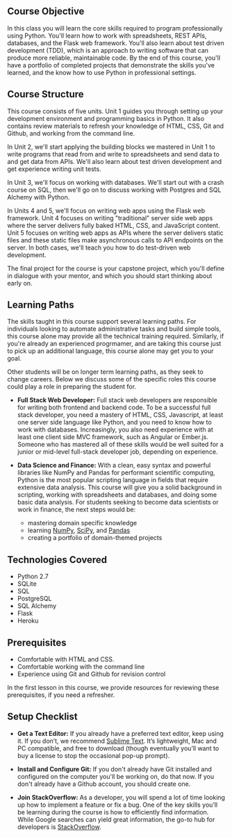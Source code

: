## Course Objective

In this class you will learn the core skills required to program professionally using Python. You'll learn how to work with spreadsheets, REST APIs, databases, and the Flask web framework. You'll also learn about test driven development (TDD), which is an approach to writing software that can produce more reliable, maintainable code. By the end of this course, you'll have a portfolio of completed projects that demonstrate the skills you've learned, and the know how to use Python in professional settings.

## Course Structure

This course consists of five units. Unit 1 guides you through setting up your development environment and programming basics in Python. It also contains review materials to refresh your knowledge of HTML, CSS, Git and Github, and working from the command line.

In Unit 2, we'll start applying the building blocks we mastered in Unit 1 to write programs that read from and write to spreadsheets and send data to and get data from APIs. We'll also learn about test driven development and get experience writing unit tests.

In Unit 3, we'll focus on working with databases. We'll start out with a crash course on SQL, then we'll go on to discuss working with Postgres and SQL Alchemy with Python. 

In Units 4 and 5, we'll focus on writing web apps using the Flask web framework. Unit 4 focuses on writing "traditional" server side web apps where the server delivers fully baked HTML, CSS, and JavaScript content. Unit 5 focuses on writing web apps as APIs where the server delivers static files and these static files make asynchronous calls to API endpoints on the server. In both cases, we'll teach you how to do test-driven web development. 

The final project for the course is your capstone project, which you'll define in dialogue with your mentor, and which you should start thinking about early on. 

## Learning Paths

The skills taught in this course support several learning paths. For individuals looking to automate administrative tasks and build simple tools, this course alone may provide all the technical training required. Similarly, if you're already an experienced progrmamer, and are taking this course just to pick up an additional language, this course alone may get you to your goal.

Other students will be on longer term learning paths, as they seek to change careers. Below we discuss some of the specific roles this course could play a role in preparing the student for.  

*   **Full Stack Web Developer:** Full stack web developers are responsible for writing both frontend and backend code. To be a successful full stack developer, you need a mastery of HTML, CSS, Javascript, at least one server side language like Python, and you need to know how to work with databases. Increasingly, you also need experience with at least one client side MVC framework, such as Angular or Ember.js. Someone who has mastered all of these skills would be well suited for a junior or mid-level full-stack developer job, depending on experience. 

*   **Data Science and Finance:** With a clean, easy syntax and powerful libraries like NumPy and Pandas for performant scientific computing, Python is the most popular scripting language in fields that require extensive data analysis. This course will give you a solid background in scripting, working with spreadsheets and databases, and doing some basic data analysis. For students seeking to become data scientists or work in finance, the next steps would be: 
    *   mastering domain specific knowledge  
    *   learning [NumPy](http://www.numpy.org/), [SciPy](http://www.scipy.org/), and [Pandas](http://pandas.pydata.org/) 
    *   creating a portfolio of domain-themed projects


## Technologies Covered

*   Python 2.7
*   SQLite
*   SQL
*   PostgreSQL
*   SQL Alchemy
*   Flask
*   Heroku

## Prerequisites

*   Comfortable with HTML and CSS. 
*   Comfortable working with the command line
*   Experience using Git and Github for revision control

In the first lesson in this course, we provide resources for reviewing these prerequisites, if you need a refresher.


## Setup Checklist

*   **Get a Text Editor:** If you already have a preferred text editor,  keep using it. If you don’t, we recommend [Sublime Text](http://www.sublimetext.com/3). It’s lightweight, Mac and PC compatible, and free to download (though eventually you’ll want to buy a license to stop the occasional pop-up prompt).

*   **Install and Configure Git:** If you don't already have Git installed and configured on the computer you'll be working on, do that now. If you don't already have a Github account, you should create one.

*   **Join StackOverflow:** As a developer, you will spend a lot of time looking up how to implement a feature or fix a bug. One of the key skills you’ll be learning during the course is how to efficiently find information. While Google searches can yield great information, the go-to hub for developers is [StackOverflow](http://stackoverflow.com/). 
